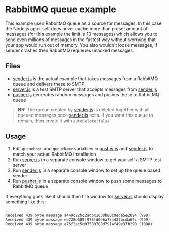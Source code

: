 # RabbitMQ queue example

This example uses RabbitMQ queue as a source for messages. In this case the Node.js app itself does
never cache more than preset amount of messages (for this example the limit is 10 messages) which allows you to send even millions of messages in the fastest way without worrying that your app would run out of memory. You also wouldn't loose messages, if sender crashes then RabbitMQ requeues unacked messages.

## Files

  * [sender.js](sender.js) is the actual example that takes messages from a RabbitMQ queue and delivers these to SMTP
  * [server.js](server.js) is a test SMTP server that accepts messages from [sender.js](sender.js)
  * [pusher.js](pusher.js) generates random messages and pushes these to RabbitMQ queue

> **NB!** The queue created by [sender.js](sender.js) is deleted together with all queued messages once [sender.js](sender.js) exits. If you want this queue to remain, then create it with `autoDelete:false`

## Usage

  1. Edit `queueHost` and `queueName` variables in [pusher.js](pusher.js) and [sender.js](sender.js) to match your actual RabbitMQ Installation
  1. Run [server.js](server.js) in a separate console window to get yourself a SMTP test server
  1. Run [sender.js](sender.js) in a separate console window to set up the queue based sender
  1. Run [pusher.js](pusher.js) in a separate console window to push some messages to RabbitMQ queue

If everything goes like it should then the window for [server.js](server.js) should display something like this:

```
...
Received 439 byte message a449c22bc2adbc1038b80c0eda5e2094 (998)
Received 439 byte message eb728e609f975fd0e6a754437bcda69c (999)
Received 439 byte message a75f2ac5c07589708d7914f49e37b290 (1000)
```
